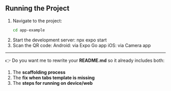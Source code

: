 ## Running the Project
1. Navigate to the project:
   ```bash
   cd app-example
2. Start the development server:
    npx expo start
3. Scan the QR code:
    Android: via Expo Go app
    iOS: via Camera app


---

👉 Do you want me to rewrite your **README.md** so it already includes both:
1. The **scaffolding process**
2. The **fix when tabs template is missing**
3. The **steps for running on device/web**

```bash